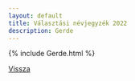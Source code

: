 ```yaml
---
layout: default
title: Választási névjegyzék 2022
description: Gerde
---
```


{% include Gerde.html %}

[Vissza](./)